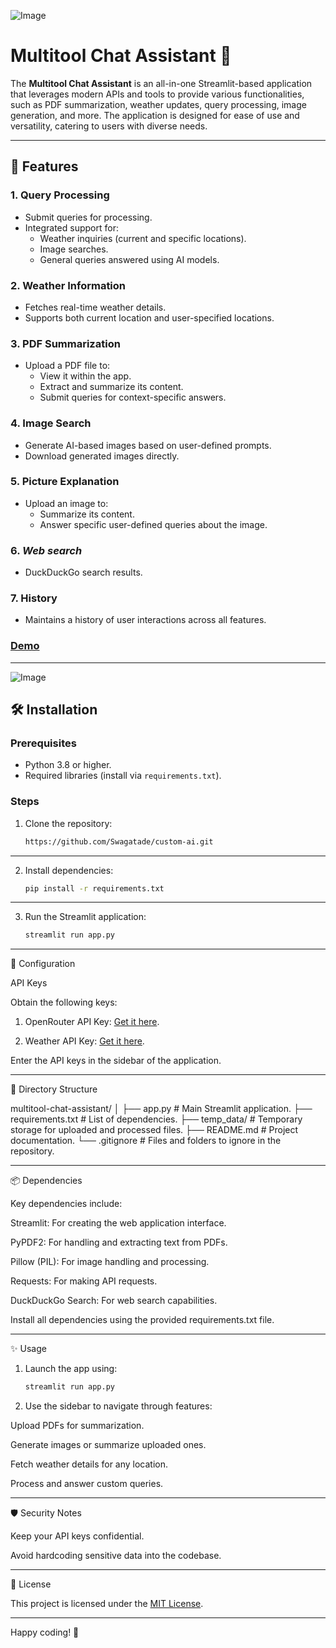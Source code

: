 ![Image](https://github.com/user-attachments/assets/83ce3945-9102-4c78-b87d-4ab35aec29e1)
# Multitool Chat Assistant 🌟

The **Multitool Chat Assistant** is an all-in-one Streamlit-based application that leverages modern APIs and tools to provide various functionalities, such as PDF summarization, weather updates, query processing, image generation, and more. The application is designed for ease of use and versatility, catering to users with diverse needs.

---

## 🚀 Features

### 1. **Query Processing**
- Submit queries for processing.
- Integrated support for:
  - Weather inquiries (current and specific locations).
  - Image searches.
  - General queries answered using AI models.

### 2. **Weather Information**
- Fetches real-time weather details.
- Supports both current location and user-specified locations.

### 3. **PDF Summarization**
- Upload a PDF file to:
  - View it within the app.
  - Extract and summarize its content.
  - Submit queries for context-specific answers.

### 4. **Image Search**
- Generate AI-based images based on user-defined prompts.
- Download generated images directly.

### 5. **Picture Explanation**
- Upload an image to:
  - Summarize its content.
  - Answer specific user-defined queries about the image.
 
### 6. *Web search*
 - DuckDuckGo search results.

### 7. **History**
- Maintains a history of user interactions across all features.

### [Demo](https://custom-ai-123.streamlit.app/)
---
![Image](https://github.com/user-attachments/assets/c25eb27b-e444-4813-940c-8775bf1966fe)
## 🛠️ Installation

### Prerequisites
- Python 3.8 or higher.
- Required libraries (install via `requirements.txt`).

### Steps
1. Clone the repository:
   ```bash
   https://github.com/Swagatade/custom-ai.git
---
2. Install dependencies:
   ```bash
   pip install -r requirements.txt
---
3. Run the Streamlit application:
    ```bash
    streamlit run app.py
---
🔑 Configuration

API Keys

Obtain the following keys:

1. OpenRouter API Key: [Get it here](https://openrouter.ai/settings/keys).


2. Weather API Key: [Get it here](https://www.tomorrow.io/weather-api/).


Enter the API keys in the sidebar of the application.

---

📂 Directory Structure

multitool-chat-assistant/
│
├── app.py                # Main Streamlit application.
├── requirements.txt      # List of dependencies.
├── temp_data/            # Temporary storage for uploaded and processed files.
├── README.md             # Project documentation.
└── .gitignore            # Files and folders to ignore in the repository.


---

📦 Dependencies

Key dependencies include:

Streamlit: For creating the web application interface.

PyPDF2: For handling and extracting text from PDFs.

Pillow (PIL): For image handling and processing.

Requests: For making API requests.

DuckDuckGo Search: For web search capabilities.


Install all dependencies using the provided requirements.txt file.


---

✨ Usage

1. Launch the app using:
    ```bash
   streamlit run app.py

2. Use the sidebar to navigate through features:

Upload PDFs for summarization.

Generate images or summarize uploaded ones.

Fetch weather details for any location.

Process and answer custom queries.





---

🛡️ Security Notes

Keep your API keys confidential.

Avoid hardcoding sensitive data into the codebase.



---

📜 License

This project is licensed under the [MIT License](https://github.com/Swagatade/custom-ai/blob/4a84a423f45a764c7bf2bd36a0c27a4dc017b866/LICENSE).


---

Happy coding! 🎉
